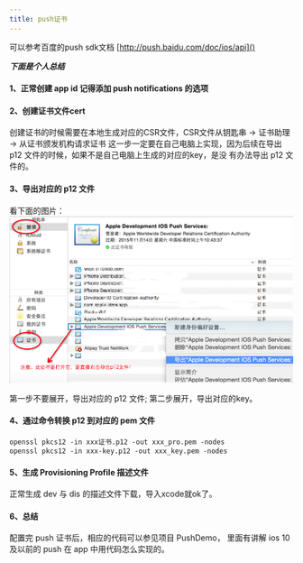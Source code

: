 ```yaml
---
title: push证书
---
```


可以参考百度的push sdk文档 [http://push.baidu.com/doc/ios/api]()


***下面是个人总结***

#### 1、正常创建 app id 记得添加 push notifications 的选项

#### 2、创建证书文件cert

创建证书的时候需要在本地生成对应的CSR文件，CSR文件从钥匙串 -> 证书助理 -> 从证书颁发机构请求证书
这一步一定要在自己电脑上实现，因为后续在导出 p12 文件的时候，如果不是自己电脑上生成的对应的key，是没
有办法导出 p12 文件的。


#### 3、导出对应的 p12 文件

看下面的图片：
![](https://github.com/huangzhifei/huangzhifei.github.com/raw/master/images/adx_open_cer.png)

第一步不要展开，导出对应的 p12 文件;
第二步展开，导出对应的key。

#### 4、通过命令转换 p12 到对应的 pem 文件

```
openssl pkcs12 -in xxx证书.p12 -out xxx_pro.pem -nodes
openssl pkcs12 -in xxx-key.p12 -out xxx_key.pem -nodes

```

#### 5、生成 Provisioning Profile 描述文件

正常生成 dev 与 dis 的描述文件下载，导入xcode就ok了。

#### 6、总结

配置完 push 证书后，相应的代码可以参见项目 PushDemo， 里面有讲解 ios 10 及以前的 push 在 app 中用代码怎么实现的。
